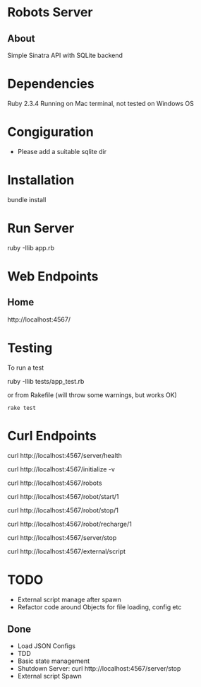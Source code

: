Robots Server
=============

About
-----

Simple Sinatra API with SQLite backend

Dependencies
============
Ruby 2.3.4
Running on Mac terminal, not tested on Windows OS

Congiguration
=============

- Please add a suitable sqlite dir

Installation
============

bundle install

Run Server
==========
ruby -Ilib app.rb

Web Endpoints
=============

Home
----
http://localhost:4567/


Testing
=======
To run a test

ruby -Ilib tests/app_test.rb

or from Rakefile (will throw some warnings, but works OK)

`rake test`

Curl Endpoints
==============

curl http://localhost:4567/server/health

curl http://localhost:4567/initialize -v

curl http://localhost:4567/robots

curl http://localhost:4567/robot/start/1

curl http://localhost:4567/robot/stop/1

curl http://localhost:4567/robot/recharge/1

curl http://localhost:4567/server/stop

curl http://localhost:4567/external/script


TODO
====

- External script manage after spawn
- Refactor code around Objects for file loading, config etc 

Done
----
- Load JSON Configs
- TDD
- Basic state management
- Shutdown Server: curl http://localhost:4567/server/stop
- External script Spawn
